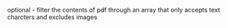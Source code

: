 optional - filter the contents of pdf through an array that only accepts text charcters and excludes images